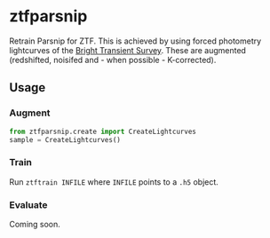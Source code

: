 # ztfparsnip
Retrain Parsnip for ZTF. This is achieved by using forced photometry lightcurves of the [Bright Transient Survey](https://sites.astro.caltech.edu/ztf/bts/bts.php). These are augmented (redshifted, noisifed and - when possible - K-corrected).

## Usage
### Augment
```python
from ztfparsnip.create import CreateLightcurves
sample = CreateLightcurves()
```

### Train
Run `ztftrain INFILE` where `INFILE` points to a `.h5` object.

### Evaluate
Coming soon.